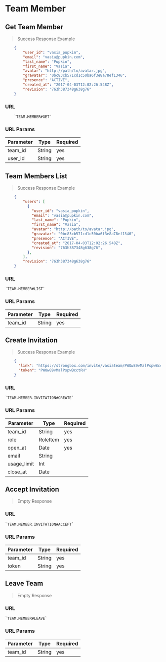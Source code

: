 # Team Member

## Get Team Member

> Success Response Example

```json
	{
		"user_id": "vasia_pupkin",
		"email": "vasia@pupkin.com",
		"last_name": "Pupkin",
		"first_name": "Vasia",
		"avatar": "http://path/to/avatar.jpg",
		"gravatar": "0bc83cb571cd1c50ba6f3e8a78ef1346",
		"presence": "ACTIVE",
		"created_at": "2017-04-03T12:02:26.548Z",
 		"revision": "763h387348g638g76"
	}
```

### URL

		`TEAM.MEMBER#GET`

### URL Params

Parameter | Type | Required
--------- | ------- | ----------
team_id | String | yes
user_id | String | yes


## Team Members List

> Success Response Example

```json
    {
        "users": [
          {
            "user_id": "vasia_pupkin",
            "email": "vasia@pupkin.com",
            "last_name": "Pupkin",
            "first_name": "Vasia",
            "avatar": "http://path/to/avatar.jpg",
            "gravatar": "0bc83cb571cd1c50ba6f3e8a78ef1346",
            "presence": "ACTIVE",
            "created_at": "2017-04-03T12:02:26.548Z",
            "revision": "763h387348g638g76",
          },
        ],
        "revision": "763h387348g638g76"
    }
```

### URL

    `TEAM.MEMBER#LIST`

### URL Params

| Parameter |  Type   |  Required |
|-----------|---------|-----------|
| team_id   |  String |  yes      |


## Create Invitation

> Success Response Example

```json
    {
      "link": "https://strongbox.com/invite/vasiateam/PWOw89vMalPspwBcctRH",
      "token": "PWOw89vMalPspwBcctRH"
    }
```

### URL

    `TEAM.MEMBER.INVITATION#CREATE`

### URL Params

| Parameter   |  Type     |  Required |
|-------------|-----------|-----------|
| team_id     |  String   |  yes      |
| role        |  RoleItem |  yes      |
| open_at     |  Date     |  yes      |
| email       |  String   |           |
| usage_limit |  Int      |           |
| close_at    |  Date     |           |


## Accept Invitation

> Empty Response

### URL

    `TEAM.MEMBER.INVITATION#ACCEPT`

### URL Params

| Parameter |  Type   |  Required |
|-----------|---------|-----------|
| team_id   |  String |  yes      |
| token     |  String |  yes      |


## Leave Team

> Empty Response

### URL

    `TEAM.MEMBER#LEAVE`

### URL Params

| Parameter |  Type   |  Required |
|-----------|---------|-----------|
| team_id   |  String |  yes      |
